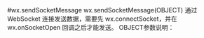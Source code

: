 #wx.sendSocketMessage
wx.sendSocketMessage(OBJECT)
通过 WebSocket 连接发送数据，需要先 wx.connectSocket，并在 wx.onSocketOpen 回调之后才能发送。
OBJECT参数说明：